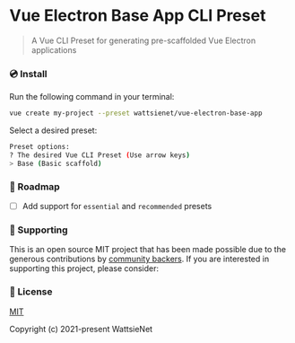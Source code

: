 # Vue Electron Base App CLI Preset
> A Vue CLI Preset for generating pre-scaffolded Vue Electron applications

### 💿 Install

Run the following command in your terminal:
```bash
vue create my-project --preset wattsienet/vue-electron-base-app
```

Select a desired preset:
```bash
Preset options:
? The desired Vue CLI Preset (Use arrow keys)
> Base (Basic scaffold)
```

### 🚚 Roadmap
- [ ] Add support for `essential` and `recommended` presets

### 💪 Supporting
<p>This is an open source MIT project that has been made possible due to the generous contributions by <a href="https://github.com/WattsieNet/vue-electron-base-app">community backers</a>. If you are interested in supporting this project, please consider:</p>

### 📑 License
[MIT](http://opensource.org/licenses/MIT)

Copyright (c) 2021-present WattsieNet
